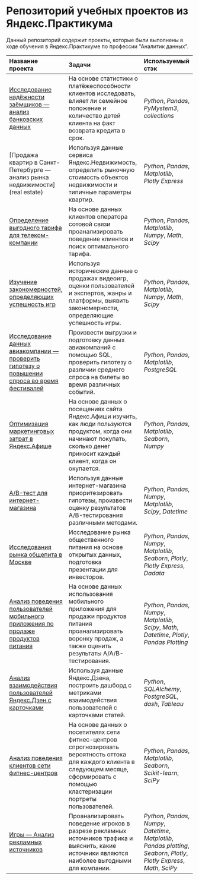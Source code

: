 # Репозиторий учебных проектов из Яндекс.Практикума

Данный репозиторий содержит проекты, которые были выполнены в ходе обучения в Яндекс.Практикуме по профессии "Аналитик данных".

| Название проекта | Задачи | Используемый стэк | 
| :---------------------- | :---------------------- | :---------------------- |
| [Исследование надёжности заёмщиков — анализ банковских данных](bank) | На основе статистики о платёжеспособности клиентов исследовать, влияет ли семейное положение и количество детей клиента на факт возврата кредита в срок. | *Python*, *Pandas*, *PyMystem3*, *collections* |
| [Продажа квартир в Санкт-Петербурге — анализ рынка недвижимости](real estate) | Используя данные сервиса Яндекс.Недвижимость, определить рыночную стоимость объектов недвижимости и типичные параметры квартир. | *Python*, *Pandas*, *Matplotlib*, *Plotly Express* |
| [Определение выгодного тарифа для телеком-компании](telecom) | На основе данных клиентов оператора сотовой связи проанализировать поведение клиентов и поиск оптимального тарифа. | *Python*, *Pandas*, *Matplotlib*, *Numpy*, *Math*, *Scipy* |
| [Изучение закономерностей, определяющих успешность игр](games-retail) | Используя исторические данные о продажах видеоигр, оценки пользователей и экспертов, жанры и платформы, выявить закономерности, определяющие успешность игры. | *Python*, *Pandas*, *Matplotlib*, *Numpy*, *Math*, *Scipy* |
| [Исследование данных авиакомпании — проверить гипотезу о повышении спроса во время фестивалей](airline) | Произвести выгрузки и подготовку данных авиакомпаний с помощью SQL, проверить гипотезу о различии среднего спроса на билеты во время различных событий. | *Python*, *Pandas*, *Matplotlib*, *PostgreSQL* |
| [Оптимизация маркетинговых затрат в Яндекс.Афише](yandex-afisha) | На основе данных о посещениях сайта Яндекс.Афиши изучить, как люди пользуются продуктом, когда они начинают покупать, сколько денег приносит каждый клиент, когда он окупается. | *Python*, *Pandas*, *Matplotlib*, *Seaborn*, *Numpy* |
| [A/B-тест для интернет-магазина](AB-test) | Используя данные интернет-магазина приоритезировать гипотезы, произвести оценку результатов A/B-тестирования различными методами. | *Python*, *Pandas*, *Numpy*, *Matplotlib*, *Scipy*, *Datetime*  |
| [Исследования рынка общепита в Москве](cafe) | Исследование рынка общественного питания на основе открытых данных, подготовка презентации для инвесторов. | *Python*, *Pandas*, *Numpy*, *Matplotlib*, *Seaborn*, *Plotly*, *Plotly Express*, *Dadata* |
| [Анализ поведения пользователей мобильного приложения по продаже продуктов питания](mobile-app) | На основе данных использования мобильного приложения для продажи продуктов питания проанализировать воронку продаж, а также оценить результаты A/A/B-тестирования. | *Python*, *Pandas*, *Numpy*, *Matplotlib*, *Scipy*, *Math*, *Datetime*, *Plotly*, *Pandas Plotting* |
| [Анализ взаимодействия пользователей Яндекс.Дзен с карточками](yandex-zen) | Используя данные Яндекс.Дзена, построить дашборд с метриками взаимодействия пользователей с карточками статей. | *Python*, *SQLAlchemy*, *PostgreSQL*, *dash*, *Tableau* |
| [Анализ поведения клиентов сети фитнес-центров](gym) | На основе данных о посетителях сети фитнес-центров спрогнозировать вероятность оттока для каждого клиента в следующем месяце, сформировать с помощью кластеризации портреты пользователей. | *Python*, *Pandas*, *Matplotlib*, *Seaborn*, *Scikit-learn*, *SciPy*  |
| [Игры — Анализ рекламных источников](games-mobile) | Проанализировать поведение игроков в разрезе рекламных источников трафика и выяснить, какие источники являются наиболее выгодными для компании. | *Python*, *Pandas*, *Numpy*, *Datetime*, *Matplotlib*, *Pandas plotting*, *Seaborn*, *Plotly*, *Plotly Express*, *Math*, *SciPy*  |
